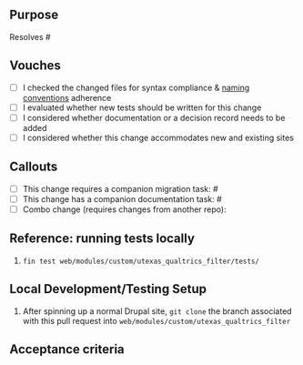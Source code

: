 ## Purpose
Resolves #

## Vouches
- [ ] I checked the changed files for syntax compliance & [naming conventions](https://github.austin.utexas.edu/eis1-wcs/d8-standards/blob/master/Naming_Conventions.md) adherence
- [ ] I evaluated whether new tests should be written for this change
- [ ] I considered whether documentation or a decision record needs to be added
- [ ] I considered whether this change accommodates new and existing sites

## Callouts
- [ ] This change requires a companion migration task: #
- [ ] This change has a companion documentation task: #
- [ ] Combo change (requires changes from another repo):

## Reference: running tests locally
1. `fin test web/modules/custom/utexas_qualtrics_filter/tests/`

## Local Development/Testing Setup
1. After spinning up a normal Drupal site, `git clone` the branch associated with  this pull request into `web/modules/custom/utexas_qualtrics_filter`

## Acceptance criteria
